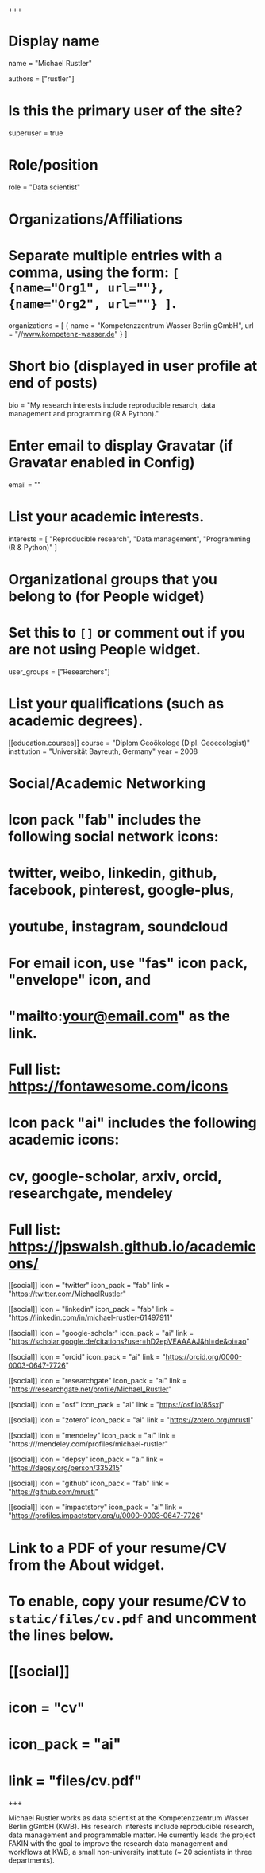 +++
# Display name
name = "Michael Rustler"


authors = ["rustler"]

# Is this the primary user of the site?
superuser = true

# Role/position
role = "Data scientist"

# Organizations/Affiliations
#   Separate multiple entries with a comma, using the form: `[ {name="Org1", url=""}, {name="Org2", url=""} ]`.
organizations = [ { name = "Kompetenzzentrum Wasser Berlin gGmbH", url = "//www.kompetenz-wasser.de" } ]

# Short bio (displayed in user profile at end of posts)
bio = "My research interests include reproducible resarch, data management and programming (R & Python)."

# Enter email to display Gravatar (if Gravatar enabled in Config)
email = ""

# List your academic interests.
interests = [
  "Reproducible research",
  "Data management", 
  "Programming (R & Python)"
]


# Organizational groups that you belong to (for People widget)
#   Set this to `[]` or comment out if you are not using People widget.
user_groups = ["Researchers"]

# List your qualifications (such as academic degrees).
[[education.courses]]
  course = "Diplom Geoökologe (Dipl. Geoecologist)"
  institution = "Universität Bayreuth, Germany"
  year = 2008

# Social/Academic Networking
#
# Icon pack "fab" includes the following social network icons:
#
#   twitter, weibo, linkedin, github, facebook, pinterest, google-plus,
#   youtube, instagram, soundcloud
#
#   For email icon, use "fas" icon pack, "envelope" icon, and
#   "mailto:your@email.com" as the link.
#
#   Full list: https://fontawesome.com/icons
#
# Icon pack "ai" includes the following academic icons:
#
#   cv, google-scholar, arxiv, orcid, researchgate, mendeley
#
#   Full list: https://jpswalsh.github.io/academicons/

[[social]]
  icon = "twitter"
  icon_pack = "fab"
  link = "https://twitter.com/MichaelRustler"

[[social]]
  icon = "linkedin"
  icon_pack = "fab"
  link = "https://linkedin.com/in/michael-rustler-61497911"

[[social]]
  icon = "google-scholar"
  icon_pack = "ai"
  link = "https://scholar.google.de/citations?user=hD2epVEAAAAJ&hl=de&oi=ao"

[[social]]
  icon = "orcid"
  icon_pack = "ai"
  link = "https://orcid.org/0000-0003-0647-7726"

[[social]]
  icon = "researchgate"
  icon_pack = "ai"
  link = "https://researchgate.net/profile/Michael_Rustler"

[[social]]
  icon = "osf"
  icon_pack = "ai"
  link = "https://osf.io/85sxj"	

[[social]]
  icon = "zotero"
  icon_pack = "ai"
  link = "https://zotero.org/mrustl"

[[social]]
  icon = "mendeley"
  icon_pack = "ai"
  link = "https:///mendeley.com/profiles/michael-rustler"

[[social]]
  icon = "depsy"
  icon_pack = "ai"
  link = "https://depsy.org/person/335215"    

[[social]]
  icon = "github"
  icon_pack = "fab"
  link = "https://github.com/mrustl"

[[social]]
    icon = "impactstory"
    icon_pack = "ai"
    link = "https://profiles.impactstory.org/u/0000-0003-0647-7726"

# Link to a PDF of your resume/CV from the About widget.
# To enable, copy your resume/CV to `static/files/cv.pdf` and uncomment the lines below.
# [[social]]
#   icon = "cv"
#   icon_pack = "ai"
#   link = "files/cv.pdf"

+++

Michael Rustler works as data scientist at the Kompetenzzentrum Wasser Berlin gGmbH (KWB). His research interests include reproducible research, data management and programmable matter. He currently leads the project FAKIN with the goal to improve the research data management and workflows at KWB, a small non-university institute (~ 20 scientists in three departments).
